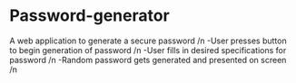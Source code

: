 # Password-generator
A web application to generate a secure password
/n
-User presses button to begin generation of password /n
-User fills in desired specifications for password /n
-Random password gets generated and presented on screen /n


